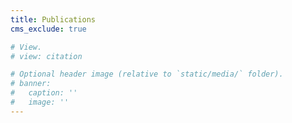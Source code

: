 ```yaml
---
title: Publications
cms_exclude: true

# View.
# view: citation

# Optional header image (relative to `static/media/` folder).
# banner:
#   caption: ''
#   image: ''
---
```

